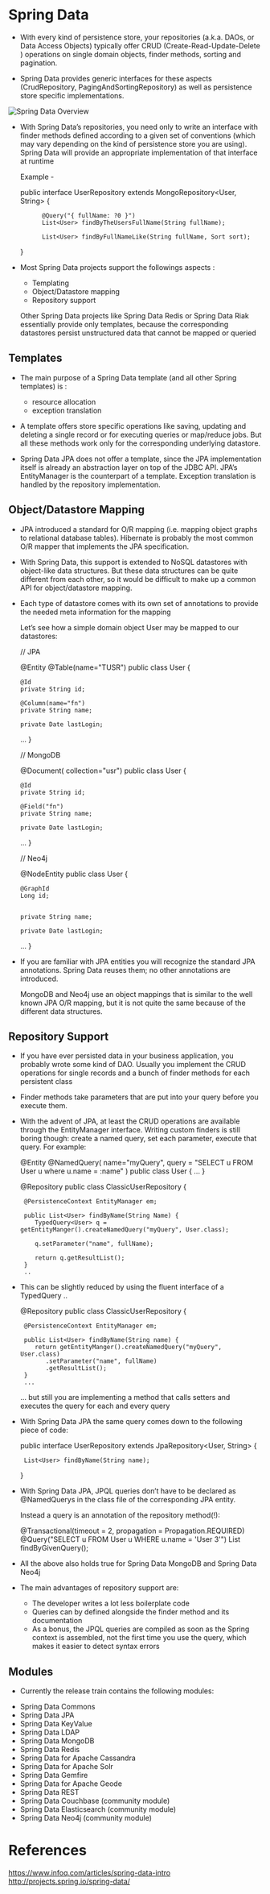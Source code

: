 
# Spring Data

* With every kind of persistence store, your repositories (a.k.a. DAOs, or Data Access Objects) 
  typically offer CRUD (Create-Read-Update-Delete ) operations on single domain objects, 
  finder methods, sorting and pagination. 
  
* Spring Data provides generic interfaces for these aspects 
  (CrudRepository, PagingAndSortingRepository) as well as persistence 
   store specific implementations.

![Spring Data Overview](Spring_Data.jpg)


* With Spring Data’s repositories, you need only to write an interface 
  with finder methods defined according to a given set of conventions 
  (which may vary depending on the kind of persistence store you are using). 
  Spring Data will provide an appropriate implementation of that interface at runtime

    Example -
	
	public interface UserRepository extends MongoRepository<User, String> { 
	
			@Query("{ fullName: ?0 }")
			List<User> findByTheUsersFullName(String fullName);

			List<User> findByFullNameLike(String fullName, Sort sort);
	}


* Most Spring Data projects support the followings aspects :

	- Templating
	- Object/Datastore mapping
	- Repository support

	Other Spring Data projects like Spring Data Redis or Spring Data Riak 
	essentially provide only templates, because the corresponding datastores
	persist unstructured data that cannot be mapped or queried
	
## Templates

* The main purpose of a Spring Data template (and all other Spring templates) is : 
  - resource allocation
  - exception translation
   
* A template offers store specific operations like saving, updating and deleting 
  a single record or for executing queries or map/reduce jobs. 
  But all these methods work only for the corresponding underlying datastore.

* Spring Data JPA does not offer a template, since the JPA implementation
  itself is already an abstraction layer on top of the JDBC API.
  JPA’s EntityManager is the counterpart of a template.
  Exception translation is handled by the repository implementation.

## Object/Datastore Mapping

* JPA introduced a standard for O/R mapping (i.e. mapping object graphs to relational database tables).
   Hibernate is probably the most common O/R mapper that implements the JPA specification.

* With Spring Data, this support is extended to NoSQL datastores with object-like data structures.
  But these data structures can be quite different from each other, so it would be difficult 
  to make up a common API for object/datastore mapping.
  
* Each type of datastore comes with its own set of annotations to provide 
  the needed meta information for the mapping

  Let’s see how a simple domain object User may be mapped to our datastores:

    // JPA

	@Entity
	@Table(name="TUSR")
	public class User {

	  @Id
	  private String id;

	  @Column(name="fn")
	  private String name;

	  private Date lastLogin;

	...
	}

	// MongoDB
	
	@Document(
	collection="usr")
	public class User {

	  @Id
	  private String id;

	  @Field("fn")
	  private String name;

	  private Date lastLogin;

	 ...
	}

	// Neo4j
	
	@NodeEntity
	public class User {

	  @GraphId
	  Long id;


	  private String name;

	  private Date lastLogin;

	...
	}
	
* If you are familiar with JPA entities you will recognize the standard JPA annotations.
  Spring Data reuses them; no other annotations are introduced. 

  
   MongoDB and Neo4j use an object mappings that is similar to the 
   well known JPA O/R mapping, but it is not quite the same because of the 
   different data structures. 

## Repository Support

* If you have ever persisted data in your business application,
  you probably wrote some kind of DAO. Usually you implement the CRUD operations
  for single records and a bunch of finder methods for each persistent class

* Finder methods take parameters that are put into your query before you execute them.

* With the advent of JPA, at least the CRUD operations are available through 
  the EntityManager interface. Writing custom finders is still boring though: 
  create a named query, set each parameter, execute that query. For example:
  
  
	@Entity
	@NamedQuery( name="myQuery", query = "SELECT u FROM User u where u.name = :name" )
	public class User { 
	 ...
	} 
  
	@Repository 
	public class ClassicUserRepository { 

	   @PersistenceContext EntityManager em; 

	   public List<User> findByName(String Name) { 
		  TypedQuery<User> q = getEntityManger().createNamedQuery("myQuery", User.class); 

		  q.setParameter("name", fullName);

		  return q.getResultList();
	   } 
	   ..
	   
* This can be slightly reduced by using the fluent interface of a TypedQuery ..

	@Repository
	public class ClassicUserRepository { 

	   @PersistenceContext EntityManager em; 

	   public List<User> findByName(String name) {
		  return getEntityManger().createNamedQuery("myQuery", User.class)
			 .setParameter("name", fullName)
			 .getResultList(); 
	   } 
	   ...
	   
     ... but still you are implementing a method that calls setters and executes 
	 the query for each and every query
	 
* With Spring Data JPA the same query comes down to the following piece of code:	

	public interface UserRepository extends JpaRepository<User, String> {

	   List<User> findByName(String name); 
	}  

* With Spring Data JPA, JPQL queries don’t have to be declared as @NamedQuerys 
  in the class file of the corresponding JPA entity. 
  
  Instead a query is an annotation of the repository method(!):
	
	@Transactional(timeout = 2, propagation = Propagation.REQUIRED)
	@Query("SELECT u FROM User u WHERE u.name = 'User 3'")
	List<User> findByGivenQuery();
	
* All the above also holds true for Spring Data MongoDB and Spring Data Neo4j

* The main advantages of repository support are:
	- The developer writes a lot less boilerplate code
	- Queries can by defined alongside the finder method and its documentation
	- As a bonus, the JPQL queries are compiled as soon as the Spring context is assembled,
	  not the first time you use the query, which makes it easier to detect syntax errors

## Modules

* Currently the release train contains the following modules:

- Spring Data Commons
- Spring Data JPA
- Spring Data KeyValue
- Spring Data LDAP
- Spring Data MongoDB
- Spring Data Redis
- Spring Data for Apache Cassandra
- Spring Data for Apache Solr
- Spring Data Gemfire
- Spring Data for Apache Geode
- Spring Data REST
- Spring Data Couchbase (community module)
- Spring Data Elasticsearch (community module)
- Spring Data Neo4j (community module)

References
==========
https://www.infoq.com/articles/spring-data-intro
http://projects.spring.io/spring-data/
